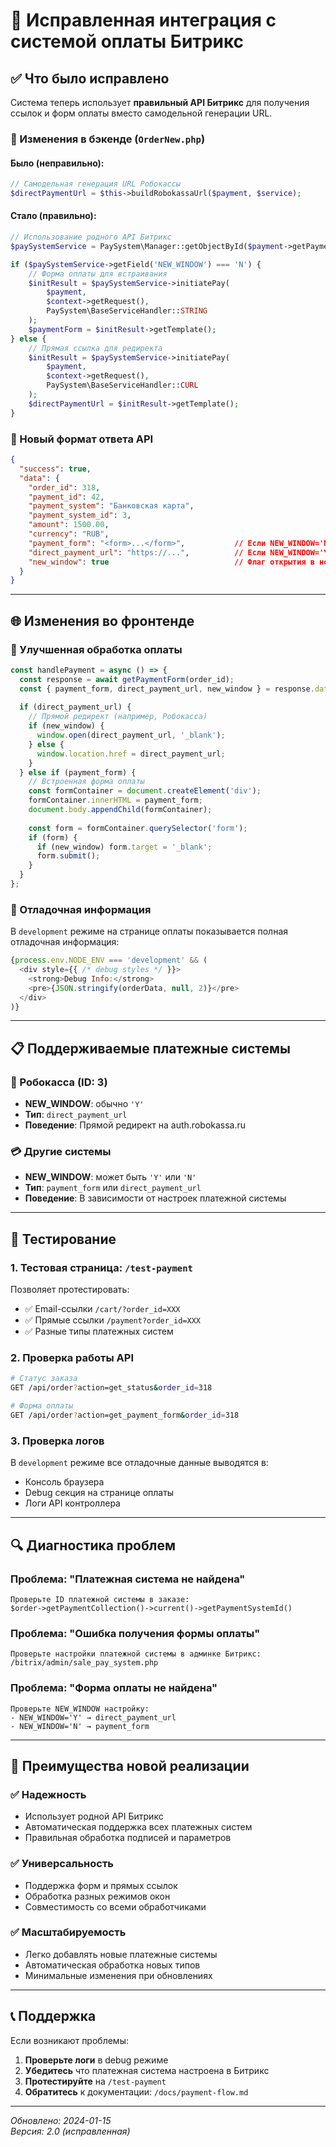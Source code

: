 # 🚀 Исправленная интеграция с системой оплаты Битрикс

## ✅ Что было исправлено

Система теперь использует **правильный API Битрикс** для получения ссылок и форм оплаты вместо самодельной генерации URL.

### 🔧 Изменения в бэкенде (`OrderNew.php`)

#### Было (неправильно):
```php
// Самодельная генерация URL Робокассы
$directPaymentUrl = $this->buildRobokassaUrl($payment, $service);
```

#### Стало (правильно):
```php
// Использование родного API Битрикс
$paySystemService = PaySystem\Manager::getObjectById($payment->getPaymentSystemId());

if ($paySystemService->getField('NEW_WINDOW') === 'N') {
    // Форма оплаты для встраивания
    $initResult = $paySystemService->initiatePay(
        $payment, 
        $context->getRequest(), 
        PaySystem\BaseServiceHandler::STRING
    );
    $paymentForm = $initResult->getTemplate();
} else {
    // Прямая ссылка для редиректа
    $initResult = $paySystemService->initiatePay(
        $payment, 
        $context->getRequest(), 
        PaySystem\BaseServiceHandler::CURL
    );
    $directPaymentUrl = $initResult->getTemplate();
}
```

### 🎯 Новый формат ответа API

```json
{
  "success": true,
  "data": {
    "order_id": 318,
    "payment_id": 42,
    "payment_system": "Банковская карта",
    "payment_system_id": 3,
    "amount": 1500.00,
    "currency": "RUB",
    "payment_form": "<form>...</form>",           // Если NEW_WINDOW='N'
    "direct_payment_url": "https://...",          // Если NEW_WINDOW='Y'
    "new_window": true                            // Флаг открытия в новом окне
  }
}
```

---

## 🌐 Изменения во фронтенде

### 🔄 Улучшенная обработка оплаты

```javascript
const handlePayment = async () => {
  const response = await getPaymentForm(order_id);
  const { payment_form, direct_payment_url, new_window } = response.data;
  
  if (direct_payment_url) {
    // Прямой редирект (например, Робокасса)
    if (new_window) {
      window.open(direct_payment_url, '_blank');
    } else {
      window.location.href = direct_payment_url;
    }
  } else if (payment_form) {
    // Встроенная форма оплаты
    const formContainer = document.createElement('div');
    formContainer.innerHTML = payment_form;
    document.body.appendChild(formContainer);
    
    const form = formContainer.querySelector('form');
    if (form) {
      if (new_window) form.target = '_blank';
      form.submit();
    }
  }
};
```

### 🐛 Отладочная информация

В `development` режиме на странице оплаты показывается полная отладочная информация:

```javascript
{process.env.NODE_ENV === 'development' && (
  <div style={{ /* debug styles */ }}>
    <strong>Debug Info:</strong>
    <pre>{JSON.stringify(orderData, null, 2)}</pre>
  </div>
)}
```

---

## 📋 Поддерживаемые платежные системы

### 🏦 Робокасса (ID: 3)
- **NEW_WINDOW**: обычно `'Y'` 
- **Тип**: `direct_payment_url`
- **Поведение**: Прямой редирект на auth.robokassa.ru

### 💳 Другие системы
- **NEW_WINDOW**: может быть `'Y'` или `'N'`
- **Тип**: `payment_form` или `direct_payment_url`
- **Поведение**: В зависимости от настроек платежной системы

---

## 🧪 Тестирование

### 1. Тестовая страница: `/test-payment`

Позволяет протестировать:
- ✅ Email-ссылки `/cart/?order_id=XXX`
- ✅ Прямые ссылки `/payment?order_id=XXX`
- ✅ Разные типы платежных систем

### 2. Проверка работы API

```bash
# Статус заказа
GET /api/order?action=get_status&order_id=318

# Форма оплаты
GET /api/order?action=get_payment_form&order_id=318
```

### 3. Проверка логов

В `development` режиме все отладочные данные выводятся в:
- Консоль браузера
- Debug секция на странице оплаты
- Логи API контроллера

---

## 🔍 Диагностика проблем

### Проблема: "Платежная система не найдена"
```
Проверьте ID платежной системы в заказе:
$order->getPaymentCollection()->current()->getPaymentSystemId()
```

### Проблема: "Ошибка получения формы оплаты"
```
Проверьте настройки платежной системы в админке Битрикс:
/bitrix/admin/sale_pay_system.php
```

### Проблема: "Форма оплаты не найдена"
```
Проверьте NEW_WINDOW настройку:
- NEW_WINDOW='Y' → direct_payment_url
- NEW_WINDOW='N' → payment_form
```

---

## 🎯 Преимущества новой реализации

### ✅ Надежность
- Использует родной API Битрикс
- Автоматическая поддержка всех платежных систем
- Правильная обработка подписей и параметров

### ✅ Универсальность  
- Поддержка форм и прямых ссылок
- Обработка разных режимов окон
- Совместимость со всеми обработчиками

### ✅ Масштабируемость
- Легко добавлять новые платежные системы
- Автоматическая обработка новых типов
- Минимальные изменения при обновлениях

---

## 📞 Поддержка

Если возникают проблемы:

1. **Проверьте логи** в debug режиме
2. **Убедитесь** что платежная система настроена в Битрикс
3. **Протестируйте** на `/test-payment`
4. **Обратитесь** к документации: `/docs/payment-flow.md`

---

*Обновлено: 2024-01-15*  
*Версия: 2.0 (исправленная)* 